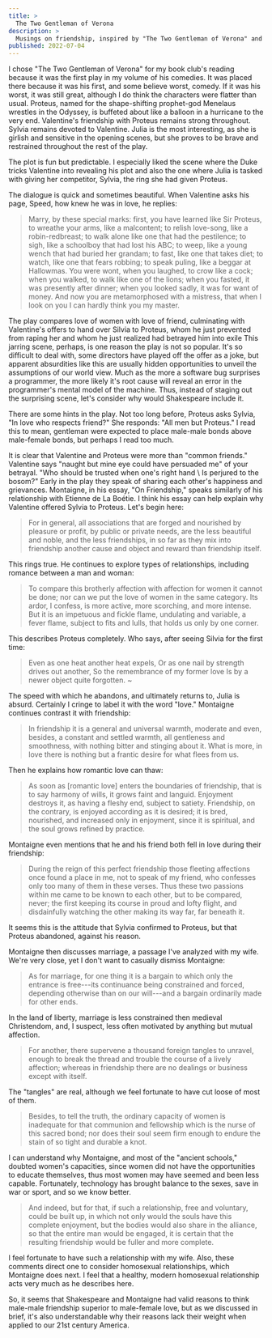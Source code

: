 ```yaml
---
title: >
  The Two Gentleman of Verona
description: >
  Musings on friendship, inspired by "The Two Gentleman of Verona" and Montaigne's essay, "On Friendship"
published: 2022-07-04
---
```


I chose "The Two Gentleman of Verona" for my book club's reading because it was the first play in my volume of his comedies. It was placed there because it was his first, and some believe worst, comedy. If it was his worst, it was still great, although I do think the characters were flatter than usual. Proteus, named for the shape-shifting prophet-god Menelaus wrestles in the Odyssey, is buffeted about like a balloon in a hurricane to the very end. Valentine's friendship with Proteus remains strong throughout. Sylvia remains devoted to Valentine. Julia is the most interesting, as she is girlish and sensitive in the opening scenes, but she proves to be brave and restrained throughout the rest of the play.

The plot is fun but predictable. I especially liked the scene where the Duke tricks Valentine into revealing his plot and also the one where Julia is tasked with giving her competitor, Sylvia, the ring she had given Proteus.

The dialogue is quick and sometimes beautiful. When Valentine asks his page, Speed, how knew he was in love, he replies:

> Marry, by these special marks: first, you have learned like Sir Proteus, to wreathe your arms, like a malcontent; to relish love-song, like a robin-redbreast; to walk alone like one that had the pestilence; to sigh, like a schoolboy that had lost his ABC; to weep, like a young wench that had buried her grandam; to fast, like one that takes diet; to watch, like one that fears robbing; to speak puling, like a beggar at Hallowmas. You were wont, when you laughed, to crow like a cock; when you walked, to walk like one of the lions; when you fasted, it was presently after dinner; when you looked sadly, it was for want of money. And now you are metamorphosed with a mistress, that when I look on you I can hardly think you my master.

The play compares love of women with love of friend, culminating with Valentine's offers to hand over Silvia to Proteus, whom he just prevented from raping her and whom he just realized had betrayed him into exile This jarring scene, perhaps, is one reason the play is not so popular. It's so difficult to deal with, some directors have played off the offer as a joke, but apparent absurdities like this are usually hidden opportunities to unveil the assumptions of our world view. Much as the more a software bug surprises a programmer, the more likely it's root cause will reveal an error in the programmer's mental model of the machine. Thus, instead of staging out the surprising scene, let's consider why would Shakespeare include it.

There are some hints in the play. Not too long before, Proteus asks Sylvia, "In love who respects friend?" She responds: "All men but Proteus." I read this to mean, gentleman were expected to place male-male bonds above male-female bonds, but perhaps I read too much.

It is clear that Valentine and Proteus were more than "common friends." Valentine says "naught but mine eye could have persuaded me" of your betrayal. "Who should be trusted when one's right hand \ Is perjured to the bosom?" Early in the play they speak of sharing each other's happiness and grievances. Montaigne, in his essay, "On Friendship," speaks similarly of his relationship with Etienne de La Boétie. I think his essay can help explain why Valentine offered Sylvia to Proteus. Let's begin here:

> For in general, all associations that are forged and nourished by pleasure or profit, by public or private needs, are the less beautiful and noble, and the less friendships, in so far as they mix into friendship another cause and object and reward than friendship itself.

This rings true. He continues to explore types of relationships, including romance between a man and woman:

> To compare this brotherly affection with affection for women it cannot be done; nor can we put the love of women in the same category. Its ardor, I confess, is more active, more scorching, and more intense. But it is an impetuous and fickle flame, undulating and variable, a fever flame, subject to fits and lulls, that holds us only by one corner.

This describes Proteus completely. Who says, after seeing Silvia for the first time:

> Even as one heat another heat expels,
> Or as one nail by strength drives out another,
> So the remembrance of my former love
> Is by a newer object quite forgotten.
> ~

The speed with which he abandons, and ultimately returns to, Julia is absurd. Certainly I cringe to label it with the word "love." Montaigne continues contrast it with friendship:

> In friendship it is a general and universal warmth, moderate and even, besides, a constant and settled warmth, all gentleness and smoothness, with nothing bitter and stinging about it. What is more, in love there is nothing but a frantic desire for what flees from us.

Then he explains how romantic love can thaw:

> As soon as [romantic love] enters the boundaries of friendship, that is to say harmony of wills, it grows faint and languid. Enjoyment destroys it, as having a fleshy end, subject to satiety. Friendship, on the contrary, is enjoyed according as it is desired; it is bred, nourished, and increased only in enjoyment, since it is spiritual, and the soul grows refined by practice.

Montaigne even mentions that he and his friend both fell in love during their friendship:

> During the reign of this perfect friendship those fleeting affections once found a place in me, not to speak of my friend, who confesses only too many of them in these verses. Thus these two passions within me came to be known to each other, but to be compared, never; the first keeping its course in proud and lofty flight, and disdainfully watching the other making its way far, far beneath it.

It seems this is the attitude that Sylvia confirmed to Proteus, but that Proteus abandoned, against his reason.

Montaigne then discusses marriage, a passage I've analyzed with my wife. We're very close, yet I don't want to casually dismiss Montaigne:

> As for marriage, for one thing it is a bargain to which only the entrance is free---its continuance being constrained and forced, depending otherwise than on our will---and a bargain ordinarily made for other ends.

In the land of liberty, marriage is less constrained then medieval Christendom, and, I suspect, less often motivated by anything but mutual affection.

> For another, there supervene a thousand foreign tangles to unravel, enough to break the thread and trouble the course of a lively affection; whereas in friendship there are no dealings or business except with itself.

The "tangles" are real, although we feel fortunate to have cut loose of most of them.

> Besides, to tell the truth, the ordinary capacity of women is inadequate for that communion and fellowship which is the nurse of this sacred bond; nor does their soul seem firm enough to endure the stain of so tight and durable a knot.

I can understand why Montaigne, and most of the "ancient schools," doubted women's capacities, since women did not have the opportunities to educate themselves, thus most women may have seemed and been less capable. Fortunately, technology has brought balance to the sexes, save in war or sport, and so we know better.

> And indeed, but for that, if such a relationship, free and voluntary, could be built up, in which not only would the souls have this complete enjoyment, but the bodies would also share in the alliance, so that the entire man would be engaged, it is certain that the resulting friendship would be fuller and more complete.

I feel fortunate to have such a relationship with my wife. Also, these comments direct one to consider homosexual relationships, which Montaigne does next. I feel that a healthy, modern homosexual relationship acts very much as he describes here.

So, it seems that Shakespeare and Montaigne had valid reasons to think male-male friendship superior to male-female love, but as we discussed in brief, it's also understandable why their reasons lack their weight when applied to our 21st century America.
